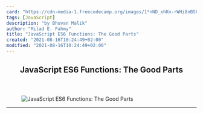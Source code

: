 ```yaml
---
card: "https://cdn-media-1.freecodecamp.org/images/1*nND_xhKn-rWHi8nBShTH-Q.jpeg"
tags: [JavaScript]
description: "by Bhuvan Malik"
author: "Milad E. Fahmy"
title: "JavaScript ES6 Functions: The Good Parts"
created: "2021-08-16T10:24:49+02:00"
modified: "2021-08-16T10:24:49+02:00"
---
```

<div class="site-wrapper">
<main id="site-main" class="site-main outer">
<div class="inner">
<article class="post-full post tag-javascript tag-es6 tag-programming tag-software-development tag-web-development ">
<header class="post-full-header">
<h1 class="post-full-title">JavaScript ES6 Functions: The Good Parts</h1>
</header>
<figure class="post-full-image">
<picture>
<source media="(max-width: 700px)" sizes="1px" srcset="data:image/gif;base64,R0lGODlhAQABAIAAAAAAAP///yH5BAEAAAAALAAAAAABAAEAAAIBRAA7 1w">
<source media="(min-width: 701px)" sizes="(max-width: 800px) 400px,
(max-width: 1170px) 700px,
1400px" srcset="https://cdn-media-1.freecodecamp.org/images/1*nND_xhKn-rWHi8nBShTH-Q.jpeg 300w,
https://cdn-media-1.freecodecamp.org/images/1*nND_xhKn-rWHi8nBShTH-Q.jpeg 600w,
https://cdn-media-1.freecodecamp.org/images/1*nND_xhKn-rWHi8nBShTH-Q.jpeg 1000w,
https://cdn-media-1.freecodecamp.org/images/1*nND_xhKn-rWHi8nBShTH-Q.jpeg 2000w">
<img onerror="this.style.display='none'" src="https://cdn-media-1.freecodecamp.org/images/1*nND_xhKn-rWHi8nBShTH-Q.jpeg" alt="JavaScript ES6 Functions: The Good Parts">
</picture>
</figure>
<section class="post-full-content">
<div class="post-content medium-migrated-article">
</div>
<hr>
</section>
</article>
</div>
</main>
</div>
<!-- Google Tag Manager (noscript) -->
<!-- End Google Tag Manager (noscript) -->
